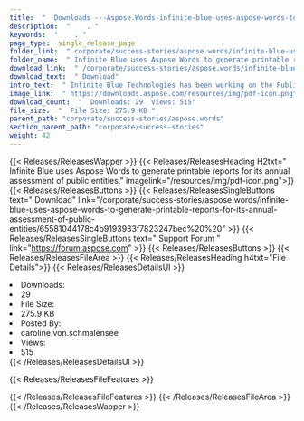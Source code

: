 ```yaml
---
title:  "  Downloads ---Aspose.Words-infinite-blue-uses-aspose-words-to-generate-printable-reports-for-its-annual-assessment-of-public-entities . " 
description:  "    . " 
keywords:  "    . " 
page_type:  single_release_page
folder_link:  " corporate/success-stories/aspose.words/infinite-blue-uses-aspose-words-to-generate-printable-reports-for-its-annual-assessment-of-public-entities/"
folder_name:  " Infinite Blue uses Aspose Words to generate printable reports for its annual assessment of public entities."
download_link:  " /corporate/success-stories/aspose.words/infinite-blue-uses-aspose-words-to-generate-printable-reports-for-its-annual-assessment-of-public-entities/65581044178c4b9193933f7823247bec"
download_text:  " Download"
intro_text:  " Infinite Blue Technologies has been working on the Public Procurement Model of E..."
image_link:  " https://downloads.aspose.com/resources/img/pdf-icon.png"
download_count:  "  Downloads: 29  Views: 515"
file_size:  "  File Size: 275.9 KB "
parent_path: "corporate/success-stories/aspose.words"
section_parent_path: "corporate/success-stories"
weight: 42 
---
```


{{< Releases/ReleasesWapper >}}
  {{< Releases/ReleasesHeading H2txt=" Infinite Blue uses Aspose Words to generate printable reports for its annual assessment of public entities." imagelink="/resources/img/pdf-icon.png">}}
  {{< Releases/ReleasesButtons >}}
    {{< Releases/ReleasesSingleButtons text=" Download" link="/corporate/success-stories/aspose.words/infinite-blue-uses-aspose-words-to-generate-printable-reports-for-its-annual-assessment-of-public-entities/65581044178c4b9193933f7823247bec%20%20" >}}
    {{< Releases/ReleasesSingleButtons text=" Support Forum " link="https://forum.aspose.com" >}}
  {{< Releases/ReleasesButtons >}}
  {{< Releases/ReleasesFileArea >}}
    {{< Releases/ReleasesHeading h4txt="File Details">}}
    {{< Releases/ReleasesDetailsUl >}}
             <li>Downloads:</li><li>29</li><li>File Size:</li><li>275.9 KB</li><li>Posted By:</li><li>caroline.von.schmalensee</li><li>Views:</li><li>515</li>
    {{< /Releases/ReleasesDetailsUl >}}

  {{< Releases/ReleasesFileFeatures >}}
      
  {{< /Releases/ReleasesFileFeatures >}}
 {{< /Releases/ReleasesFileArea >}}
{{< /Releases/ReleasesWapper >}}


